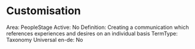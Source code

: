 # Customisation

Area: PeopleStage
Active: No
Definition: Creating a communication which references experiences and desires on an individual basis
TermType: Taxonomy
Universal en-de: No